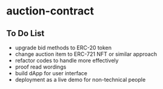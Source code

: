 # auction-contract

## To Do List

- upgrade bid methods to ERC-20 token
- change auction item to ERC-721 NFT or similar approach
- refactor codes to handle more effectively
- proof read wordings
- build dApp for user interface
- deployment as a live demo for non-technical people
